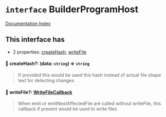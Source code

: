 # `interface` BuilderProgramHost

[Documentation Index](../README.md)

## This interface has

- 2 properties:
[createHash](#-createhash-data-string--string),
[writeFile](#-writefile-writefilecallback)


#### 📄 createHash?: (data: `string`) => `string`

> If provided this would be used this hash instead of actual file shape text for detecting changes



#### 📄 writeFile?: [WriteFileCallback](../type.WriteFileCallback/README.md)

> When emit or emitNextAffectedFile are called without writeFile,
> this callback if present would be used to write files



